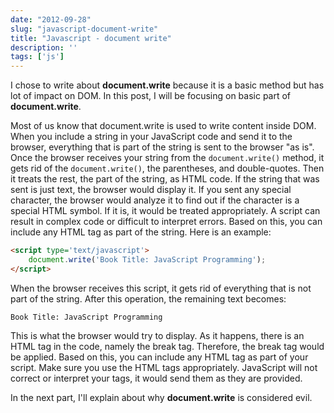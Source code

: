 ```yaml
---
date: "2012-09-28"
slug: "javascript-document-write"
title: "Javascript - document write"
description: ''
tags: ['js']
---
```


I chose to write about **document.write** because it is a basic method but has lot of impact on DOM. In this post, I will be focusing on basic part of **document.write**.

Most of us know that document.write is used to write content inside DOM. When you include a string in your JavaScript code and send it to the browser, everything that is part of the string is sent to the browser "as is". Once the browser receives your string from the `document.write()` method, it gets rid of <!-- more --> the `document.write()`, the parentheses, and double-quotes. Then it treats the rest, the part of the string, as HTML code. If the string that was sent is just text, the browser would display it. If you sent any special character, the browser would analyze it to find out if the character is a special HTML symbol. If it is, it would be treated appropriately. A script can result in complex code or difficult to interpret errors. Based on this, you can include any HTML tag as part of the string. Here is an example:

``` html
<script type='text/javascript'>
	document.write('Book Title: JavaScript Programming');
</script>
```

When the browser receives this script, it gets rid of everything that is not part of the string. After this operation, the remaining text becomes:

`Book Title: JavaScript Programming`

This is what the browser would try to display. As it happens, there is an HTML tag in the code, namely the break tag. Therefore, the break tag would be applied. Based on this, you can include any HTML tag as part of your script. Make sure you use the HTML tags appropriately. JavaScript will not correct or interpret your tags, it would send them as they are provided.

In the next part, I'll explain about why **document.write** is considered evil.
